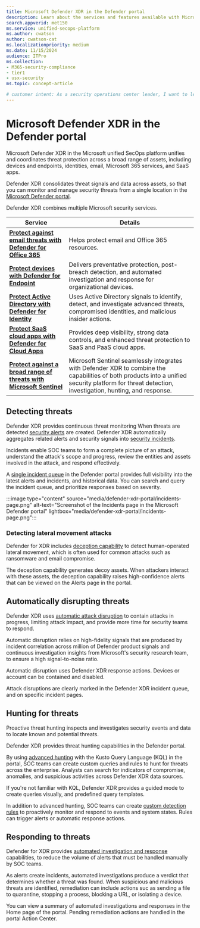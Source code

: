 ```yaml
---
title: Microsoft Defender XDR in the Defender portal 
description: Learn about the services and features available with Microsoft Defender XDR in the Microsoft Defender portal.
search.appverid: met150
ms.service: unified-secops-platform
ms.author: cwatson
author: cwatson-cat
ms.localizationpriority: medium
ms.date: 11/15/2024
audience: ITPro
ms.collection:
- M365-security-compliance
- tier1
- usx-security
ms.topic: concept-article

# customer intent: As a security operations center leader, I want to learn about the services and features available with Defender XDR to help me determine whether it meets my organization's requirements.
---
```


# Microsoft Defender XDR in the Defender portal

Microsoft Defender XDR in the Microsoft unified SecOps platform unifies and coordinates threat protection across a broad range of assets, including devices and endpoints, identities, email, Microsoft 365 services, and SaaS apps.

Defender XDR consolidates threat signals and data across assets, so that you can monitor and manage security threats from a single location in the [Microsoft Defender portal](https://security.microsoft.com). 


Defender XDR combines multiple Microsoft security services.

**Service** | **Details**
--- | ---
**[Protect against email threats with Defender for Office 365](/defender-office-365/mdo-sec-ops-guid)** | Helps protect email and Office 365 resources. 
**[Protect devices with Defender for Endpoint](/defender-endpoint/mde-sec-ops-guide)** | Delivers preventative protection, post-breach detection, and automated investigation and response for organizational devices.
**[Protect Active Directory with Defender for Identity](/defender-xdr/microsoft-365-security-center-mdi)** | Uses Active Directory signals to identify, detect, and investigate advanced threats, compromised identities, and malicious insider actions.
**[Protect SaaS cloud apps with Defender for Cloud Apps](/defender-xdr/microsoft-365-security-center-defender-cloud-app)** | Provides deep visibility, strong data controls, and enhanced threat protection to SaaS and PaaS cloud apps.
**[Protect against a broad range of threats with Microsoft Sentinel](/azure/sentinel/microsoft-365-defender-sentinel-integration)** |  Microsoft Sentinel seamlessly integrates with Defender XDR to combine the capabilities of both products into a unified security platform for threat detection, investigation, hunting, and response.



## Detecting threats

Defender XDR provides continuous threat monitoring When threats are detected [security alerts](/defender-xdr/alerts-incidents-correlation) are created. Defender XDR automatically aggregates related alerts and security signals into [security incidents](/defender-xdr/alerts-incidents-correlation#incident-creation-and-alert-correlation).

Incidents enable SOC teams to form a complete picture of an attack, understand the attack's scope and progress, review the entities and assets involved in the attack, and respond effectively.

A [single incident queue](/defender-xdr/incident-queue) in the Defender portal provides full visibility into the latest alerts and incidents, and historical data. You can search and query the incident queue, and prioritize responses based on severity.

:::image type="content" source="media/defender-xdr-portal/incidents-page.png" alt-text="Screenshot of the Incidents page in the Microsoft Defender portal" lightbox="media/defender-xdr-portal/incidents-page.png":::


### Detecting lateral movement attacks

Defender for XDR includes [deception capability](/defender-xdr/deception-overview) to detect human-operated lateral movement, which is often used for common attacks such as ransomware and email compromise.

The deception capability generates decoy assets. When attackers interact with these assets, the deception capability raises high-confidence alerts that can be viewed on the Alerts page in the portal.

## Automatically disrupting threats

Defender XDR uses [automatic attack disruption](/defender-xdr/automatic-attack-disruption) to contain attacks in progress, limiting attack impact, and provide more time for security teams to respond.

Automatic disruption relies on high-fidelity signals that are produced by incident correlation across million of Defender product signals and continuous investigation insights from Microsoft's security research team, to ensure a high signal-to-noise ratio.

Automatic disruption uses Defender XDR response actions. Devices or account can be contained and disabled.

Attack disruptions are clearly marked in the Defender XDR incident queue, and on specific incident pages.


## Hunting for threats

Proactive threat hunting inspects and investigates security events and data to locate known and potential threats. 

Defender XDR provides threat hunting capabilities in the Defender portal. 

By using [advanced hunting](/defender-xdr/advanced-hunting-overview) with the Kusto Query Language (KQL) in the portal, SOC teams can create custom queries and rules to hunt for threats across the enterprise. Analysts can search for indicators of compromise, anomalies, and suspicious activities across Defender XDR data sources.

If you're not familiar with KQL, Defender XDR provides a guided mode to create queries visually, and predefined query templates.

In addition to advanced hunting, SOC teams can create [custom detection rules](/defender-xdr/custom-detections-overview) to proactively monitor and respond to events and system states. Rules can trigger alerts or automatic response actions.

## Responding to threats

Defender for XDR provides [automated investigation and response](/defender-xdr/m365d-autoir) capabilities, to reduce the volume of alerts that must be handled manually by SOC teams. 

As alerts create incidents, automated investigations produce a verdict that determines whether a threat was found. When suspicious and malicious threats are identified, remediation can include actions suc as sending a file to quarantine, stopping a process, blocking a URL, or isolating a device. 

You can view a summary of automated investigations and responses in the Home page of the portal. Pending remediation actions are handled in the portal Action Center.




